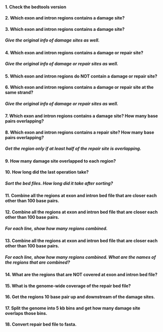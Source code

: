 #### 1. Check the bedtools version



#### 2. Which exon and intron regions contains a damage site?



#### 3. Which exon and intron regions contains a damage site? 

##### Give the original info of damage sites as well.



#### 4. Which exon and intron regions contains a damage or repair site? 

##### Give the original info of damage or repair sites as well.



#### 5. Which exon and intron regions do NOT contain a damage or repair site? 



#### 6. Which exon and intron regions contains a damage or repair site at the same strand? 

##### Give the original info of damage or repair sites as well.



#### 7. Which exon and intron regions contains a damage site? How many base pairs overlapping?



#### 8. Which exon and intron regions contains a repair site? How many base pairs overlapping?

##### Get the region only if at least half of the repair site is overlapping.



#### 9. How many damage site overlapped to each region?



#### 10. How long did the last operation take? 



##### Sort the bed files. How long did it take after sorting?





#### 11. Combine all the regions at exon and intron bed file that are closer each other than 100 base pairs.



#### 12. Combine all the regions at exon and intron bed file that are closer each other than 100 base pairs. 

##### For each line, show how many regions combined.



#### 13. Combine all the regions at exon and intron bed file that are closer each other than 100 base pairs. 

##### For each line, show how many regions combined. What are the names of the regions that are combined?



#### 14. What are the regions that are NOT covered at exon and intron bed file?



#### 15. What is the genome-wide coverage of the repair bed file?



#### 16. Get the regions 10 base pair up and downstream of the damage sites.



#### 17. Split the genome into 5 kb bins and get how many damage site overlaps those bins.





#### 18. Convert repair bed file to fasta.




